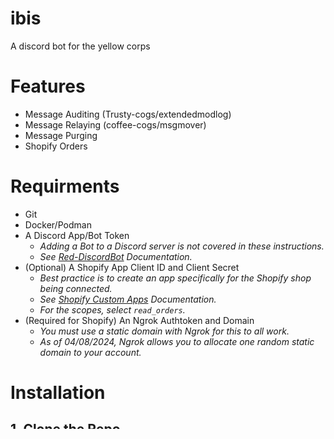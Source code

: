 # ibis

A discord bot for the yellow corps

# Features

- Message Auditing (Trusty-cogs/extendedmodlog)
- Message Relaying (coffee-cogs/msgmover)
- Message Purging
- Shopify Orders

# Requirments

- Git
- Docker/Podman
- A Discord App/Bot Token
  - _Adding a Bot to a Discord server is not covered in these instructions._
  - _See [Red-DiscordBot](https://docs.discord.red/en/stable/bot_application_guide.html) Documentation._
- (Optional) A Shopify App Client ID and Client Secret
  - _Best practice is to create an app specifically for the Shopify shop being connected._
  - _See [Shopify Custom Apps](https://help.shopify.com/en/manual/apps/app-types/custom-apps) Documentation._
  - _For the scopes, select `read_orders`._
- (Required for Shopify) An Ngrok Authtoken and Domain
  - _You must use a static domain with Ngrok for this to all work._
  - _As of 04/08/2024, Ngrok allows you to allocate one random static domain to your account._

# Installation

## 1. Clone the Repo

```shell
git clone https://github.com/yellow-corps/ibis
cd ibis
git submodule update --init
```

## 2. Setup Environment

Copy the `.env.example` file to `.env` and fill out the variables within.

## 2a. (Optional) Deploy Shopify

```shell
(cd shopify && npm run install && npm run deploy)
```

This will configure your app on Shopify correctly with the correct Webhooks.

## 3. Run Containers

```shell
docker compose up -d
```

This will do the following:

- Create a number of volumes prefixed with `ibis_`.
  - This is where any settings on the bot will be stored. If you want to migrate the bot and keep any settings, one way would be to migrate these volumes in particular to the new location.
- Create a `discord` container that primary runs the bot.
- If Shopify is configured, `shopify` and `ngrok` containers will also be created.
  - `shopify` is responsible for relaying the Shopify HTTP Webhooks to Discord via JSON RPC calls.
  - `ngrok` is responsible for providing ingress from the outside world to the `shopify` container for the Shopify HTTP Webhooks, without needing to punch holes in firewalls.

# Configuration

> [!NOTE]
>
> Replace any instance of `[@]` below with a mention of the bot.
>
> For example, if the bot is named `Ibis`, replace `[@]` with `@Ibis`.

## 1. Limit Who Can Use The Bot

Add one or more people to the allowlist for the bot, starting with yourself.

```discord
[@] allowlist add @<User>
[@] allowlist remove @<User>
[@] allowlist list
[@] allowlist clear
```

_Example_

```discord
[@] allowlist add @SpiltCoffee
```

This should prevent any unintended actions from the bot taking place.

## 2. Configure the Audit Channel

Tell the bot which channel to post audit messages to.

```discorddocke
[@] modlogset modlog #<Channel>
```

_Example_

```discord
[@] modlogset modlog #audit
```

## 3. Configure Message Relays

Tell the bot which channels to relay to other channels.

```discord
[@] msgrelay add #<Source Channel> #<Target Channel>
```

_Example_

```
[@] msgrelay add #source #target
```

## 4. Purge messages when necessary

Use one of the following methods to cleanup messages using the bot.

```
[@] cleanup messages #<Number of messages>
```

An alias exists to cleanup 1000 messages at a time.

```
[@] purge
```

Just keep in mind you will also need to say "Yes" when cleaning up/purging more than 99 messages at a time.

## 5. Configure Shopify

### 5a. Set Shop channel

```
[@] shopify channel #<Shop Channel>
```

_Example_

```
[@] shopify channel #shop
```

### 5b. Set Shop Messages

You can customise the messages that are shown for each status change of an order.

The statuses are `created`, `updated`, `fulfilled`, and `cancelled`

The Order Name (e.g. "Order #1234") is represented in the message as `{}`.

```
[@] shopify message <status> <message>
```

_Example_

```
[@] shopify message created Your {} has been created!
```

_This would appear as..._

> Your Order #1234 has been created!

### 5c. Set Staff Users

Staff Users will always be added to threads created by the bot.

```
[@] shopify staff add @<Staff>
[@] shopify staff remove @<Staff>
```

_Example_

```
[@] shopify staff add @Frontdesk
```
